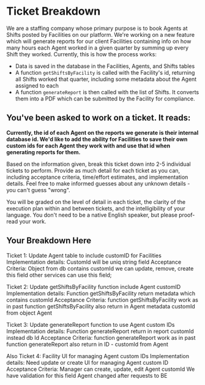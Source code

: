 # Ticket Breakdown
We are a staffing company whose primary purpose is to book Agents at Shifts posted by Facilities on our platform. We're working on a new feature which will generate reports for our client Facilities containing info on how many hours each Agent worked in a given quarter by summing up every Shift they worked. Currently, this is how the process works:

- Data is saved in the database in the Facilities, Agents, and Shifts tables
- A function `getShiftsByFacility` is called with the Facility's id, returning all Shifts worked that quarter, including some metadata about the Agent assigned to each
- A function `generateReport` is then called with the list of Shifts. It converts them into a PDF which can be submitted by the Facility for compliance.

## You've been asked to work on a ticket. It reads:

**Currently, the id of each Agent on the reports we generate is their internal database id. We'd like to add the ability for Facilities to save their own custom ids for each Agent they work with and use that id when generating reports for them.**


Based on the information given, break this ticket down into 2-5 individual tickets to perform. Provide as much detail for each ticket as you can, including acceptance criteria, time/effort estimates, and implementation details. Feel free to make informed guesses about any unknown details - you can't guess "wrong".


You will be graded on the level of detail in each ticket, the clarity of the execution plan within and between tickets, and the intelligibility of your language. You don't need to be a native English speaker, but please proof-read your work.

## Your Breakdown Here

Ticket 1: Update Agent table to include customID for Facilities
    Implementation details: 
        CustomId will be uniq string field
    Acceptance Criteria: 
        Object from db contains customId
        we can update, remove, create this field
        other services can use this field;

Ticket 2: Update getShiftsByFacility function include Agent customID
    Implementation details: 
        Function getShiftsByFacility return metadata which contains customId
    Acceptance Criteria: 
        function getShiftsByFacility work as in past
        function getShiftsByFacility also return in Agent metadata customId from object Agent


Ticket 3: Update generateReport function to use Agent custom IDs
    Implementation details: 
        Function generateReport return in report customId instead db Id
    Acceptance Criteria: 
        function generateReport work as in past
        function generateReport also return in ID - customId from Agent

Also Ticket 4: Facility UI for managing Agent custom IDs
    Implementation details: 
        Need update or create UI for managing Agent custom ID
    Acceptance Criteria: 
        Manager can create, update, edit Agent customId
        We have validation for this field
        Agent changed after requests to BE
